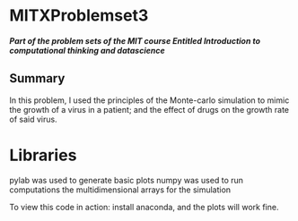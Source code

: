 # MITXProblemset3
##### Part of the problem sets of the MIT course Entitled Introduction to computational thinking and datascience


## Summary
In this problem, I used the principles of the Monte-carlo simulation to mimic the growth of a virus in a patient; and the effect of drugs on the growth rate of said virus.

# Libraries
pylab was used to generate basic plots
numpy was used to run computations the multidimensional arrays for the simulation

To view this code in action: install anaconda, and the plots will work fine.
